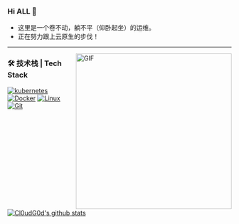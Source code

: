 ### Hi ALL 👋
-   这里是一个卷不动，躺不平（仰卧起坐）的运维。
-   正在努力跟上云原生的步伐！
---
<img align="right" alt="GIF" src="https://raw.githubusercontent.com/JoeyBling/JoeyBling/master/pic/pusheencode.gif" style='float:right; width:350px;height:150 px' />


### 🛠 技术栈 | Tech Stack
[![kubernetes](https://img.shields.io/badge/K8S-3874f4?style=flat-square&logo=kubernetes&logoColor=white)](https://kubernetes.io/)
[![Docker](https://img.shields.io/badge/Docker-2496ED?style=flat-square&logo=docker&logoColor=ffffff)](https://www.docker.com/)
[![Linux](https://img.shields.io/badge/-Linux-333333?style=flat-square&logo=linux&logoColor=white)](https://www.linuxfoundation.org/)
[![Git](https://img.shields.io/badge/-Git-f05032?style=flat-square&logo=git&logoColor=white)](https://git-scm.com/)


[![Cl0udG0d's github stats](https://github-readme-stats.vercel.app/api?username=Timeless0927&show_icons=true&theme=radical)](https://github.com/anuraghazra/github-readme-stats)

